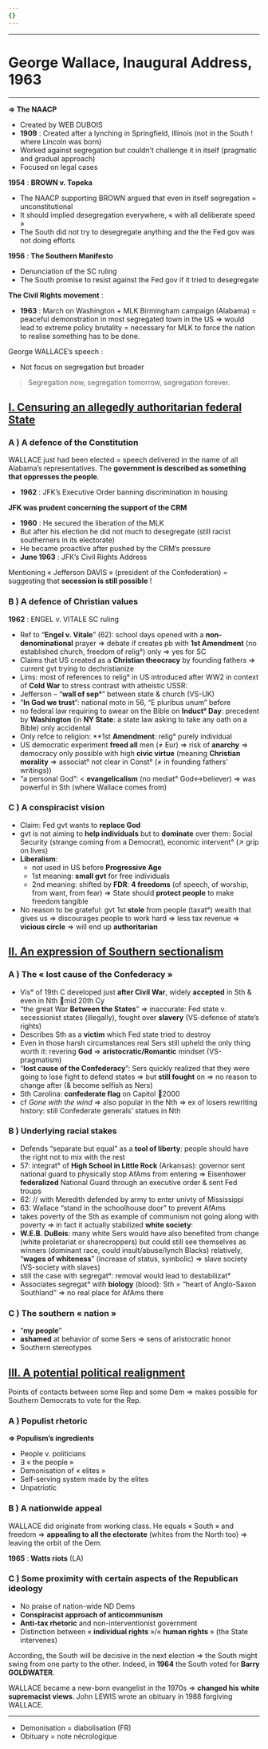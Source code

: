 ```yaml
---
{}
---
```

***
# George Wallace, Inaugural Address, 1963
***
**⇒ The NAACP**
- Created by WEB DUBOIS
- **1909** : Created after a lynching in Springfield, Illinois (not in the South ! where Lincoln was born)
- Worked against segregation but couldn’t challenge it in itself (pragmatic and gradual approach) 
- Focused on legal cases 

**1954** : **BROWN v. Topeka** 
- The NAACP supporting BROWN argued that even in itself segregation = unconstitutional 
- It should implied desegregation everywhere, « with all deliberate speed » 
- The South did not try to desegregate anything and the the Fed gov was not doing efforts 

**1956** : **The Southern Manifesto** 
- Denunciation of the SC ruling 
- The South promise to resist against the Fed gov if it tried to desegregate 

**The Civil Rights movement** : 
- **1963** : March on Washington + MLK Birmingham campaign (Alabama) = peaceful demonstration in most segregated town in the US ⇒ would lead to extreme policy brutality = necessary for MLK to force the nation to realise something has to be done. 

George WALLACE’s speech : 
- Not focus on segregation but broader 

> Segregation now, segregation tomorrow, segregation forever. 
## <u>I. Censuring an allegedly authoritarian federal State</u>

### A ) A defence of the Constitution 

WALLACE just had been elected = speech delivered in the name of all Alabama’s representatives. The **government is described as something that oppresses the people**. 
- **1962** : JFK’s Executive Order banning discrimination in housing 

**JFK was prudent concerning the support of the CRM**
- **1960** : He secured the liberation of the MLK 
- But after his election he did not much to desegregate (still racist southerners in its electorate) 
- He became proactive after pushed by the CRM’s pressure 
- **June 1963** : JFK’s Civil Rights Address 

Mentioning « Jefferson DAVIS » (president of the Confederation) = suggesting that **secession is still possible** ! 

### B ) A defence of Christian values 

**1962** : ENGEL v. VITALE SC ruling 

  
- Ref to “**Engel v. Vitale**” (62): school days opened with a **non-denominational** prayer ⇒ debate if creates pb with **1st Amendment** (no established church, freedom of relig°) only ⇒ yes for SC
- Claims that US created as a **Christian theocracy** by founding fathers ⇒ current gvt trying to dechristianize
- Lims: most of references to relig° in US introduced after WW2 in context of **Cold War** to stress contrast with atheistic USSR:
- Jefferson – “**wall of sep°**” between state & church (VS-UK)
- “**In God we trust**”: national moto in 56, “E pluribus unum” before
- no federal law requiring to swear on the Bible on **Induct° Day**: precedent by **Washington** (in **NY State**: a state law asking to take any oath on a Bible) only accidental
- Only refce to religion: **1st **Amendment**: relig° purely individual
- US democratic experiment **freed all** men (≠ Eur) ⇒ risk of **anarchy** ⇒ democracy only possible with high **civic virtue** (meaning **Christian morality** ⇒ associat° not clear in Const° (≠ in founding fathers’ writings))
- “a personal God”: < **evangelicalism** (no mediat° God<->believer) ⇒ was powerful in Sth (where Wallace comes from)

### C ) A conspiracist vision

- Claim: Fed gvt wants to **replace God**
- gvt is not aiming to **help individuals** but to **dominate** over them: Social Security (strange coming from a Democrat), economic intervent° (↗ grip on lives)
- **Liberalism**:
	- not used in US before **Progressive Age**
    - 1st meaning: **small gvt** for free individuals
	- 2nd meaning: shifted by **FDR**: **4 freedoms** (of speech, of worship, from want, from fear) ⇒ State should **protect people** to make freedom tangible
- No reason to be grateful: gvt 1st **stole** from people (taxat°) wealth that gives us ⇒ discourages people to work hard ⇒ less tax revenue ⇒ **vicious circle** ⇒ will end up **authoritarian**

## <u>II. An expression of Southern sectionalism</u>

### A ) The « lost cause of the Confederacy »

- Vis° of 19th C developed just **after Civil War**, widely **accepted** in Sth & even in Nth mid 20th Cy
- “the great War **Between the States**” ⇒ inaccurate: Fed state v. secessionist states (illegally), fought over **slavery** (VS-defense of state’s rights)
- Describes Sth as a **victim** which Fed state tried to destroy
- Even in those harsh circumstances real Sers still upheld the only thing worth it: revering **God** ⇒ **aristocratic/Romantic** mindset (VS-pragmatism)
- “**lost cause of the Confederacy**”: Sers quickly realized that they were going to lose fight to defend states ⇒ but **still fought** on ⇒ no reason to change after (& become selfish as Ners)
- Sth Carolina: **confederate flag** on Capitol 2000
- cf _Gone with the wind_ ⇒ also popular in the Nth ⇒ ex of losers rewriting history: still Confederate generals’ statues in Nth

### B ) Underlying racial stakes

- Defends “separate but equal” as a **tool of liberty**: people should have the right not to mix with the rest
- 57: integrat° of **High School in Little Rock** (Arkansas): governor sent national guard to physically stop AfAms from entering ⇒ Eisenhower **federalized** National Guard through an executive order & sent Fed troups
- 62: // with Meredith defended by army to enter univty of Mississippi
- 63: Wallace “stand in the schoolhouse door” to prevent AfAms
- takes poverty of the Sth as example of communism not going along with poverty ⇒ in fact it actually stabilized **white society**:
- **W.E.B. DuBois**: many white Sers would have also benefited from change (white proletariat or sharecroppers) but could still see themselves as winners (dominant race, could insult/abuse/lynch Blacks) relatively, “**wages of whiteness**” (increase of status, symbolic) ⇒ slave society (VS-society with slaves)
- still the case with segregat°: removal would lead to destabilizat°
- Associates segregat° with **biology** (blood): Sth = “heart of Anglo-Saxon Southland” ⇒ no real place for AfAms there

### C ) The southern « nation »

- “**my people**”
- **ashamed** at behavior of some Sers ⇒ sens of aristocratic honor
- Southern stereotypes 

## <u>III. A potential political realignment</u>

Points of contacts between some Rep and some Dem ⇒ makes possible for Southern Democrats to vote for the Rep. 
### A ) Populist rhetoric 

**⇒ Populism’s ingredients**
- People v. politicians 
- ∃ « the people » 
- Demonisation of « elites »
- Self-serving system made by the elites 
- Unpatriotic 

### B ) A nationwide appeal 

WALLACE did originate from working class. He equals « South » and freedom ⇒ **appealing to all the electorate** (whites from the North too) ⇒ leaving the orbit of the Dem.  

**1965** : **Watts riots** (LA)

### C ) Some proximity with certain aspects of the Republican ideology

- No praise of nation-wide ND Dems  
- **Conspiracist approach of anticommunism**
- **Anti-tax rhetoric** and non-interventionist government 
- Distinction between « **individual rights** »/« **human rights** » (the State intervenes)

According, the South will be decisive in the next election ⇒ the South might swing from one party to the other. Indeed, in **1964** the South voted for **Barry GOLDWATER**. 

WALLACE became a new-born evangelist in the 1970s ⇒ **changed his white supremacist views**. John LEWIS wrote an obituary in 1988 forgiving WALLACE. 









***
- Demonisation = diabolisation (FR)
- Obituary = note nécrologique 





